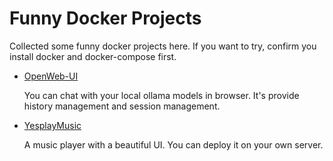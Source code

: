 # Funny Docker Projects

Collected some funny docker projects here. If you want to try, confirm you install docker and docker-compose first.

- [OpenWeb-UI](./openweb-ui.md)

    You can chat with your local ollama models in browser. It's provide history management and session management.

- [YesplayMusic](./yesplaymusic.md)

    A music player with a beautiful UI. You can deploy it on your own server.